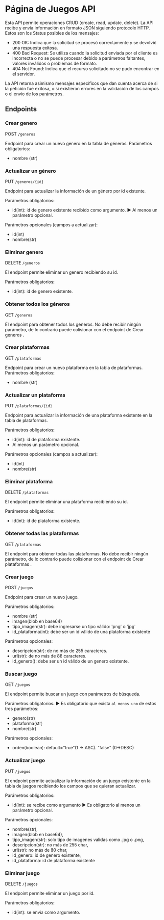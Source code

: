 # Página de Juegos API #

Esta API permite operaciones CRUD (create, read, update, delete).
La API recibe y envía información en formato JSON siguiendo protocolo HTTP.
Estos son los Status posibles de los mensajes:
- 200 OK: Indica que la solicitud se procesó correctamente y se
devolvió una respuesta exitosa.
- 400 Bad Request: Se utiliza cuando la solicitud enviada por el cliente
es incorrecta o no se puede procesar debido a parámetros faltantes,
valores inválidos o problemas de formato.
- 404 Not Found: Indica que el recurso solicitado no se pudo encontrar
en el servidor.

La API retorna asimismo mensajes específicos que dan cuenta acerca de si la petición fue exitosa, o si existieron errores en la validación de los campos o el envío de los parámetros.

## Endpoints ##

### Crear genero ###

POST `/generos`

Endpoint para crear un nuevo genero en la tabla de géneros. 
Parámetros obligatorios:
- nombre (str)

### Actualizar un género ###

PUT `/generos/{id}`

Endpoint para actualizar la información de un género por id existente.

Parámetros obligatorios:
- id(int): id de genero existente recibido como argumento.
► Al menos un parámetro opcional.

Parámetros opcionales (campos a actualizar):
- id(int)
- nombre(str)

### Eliminar genero ###

DELETE `/generos`

El endpoint permite eliminar un genero recibiendo su id. 

Parámetros obligatorios:
- id(int): id de genero existente.

### Obtener todos los géneros ###

GET `/generos`

El endpoint para obtener todos los generos. 
No debe recibir ningún parámetro, de lo contrario puede colisionar con el endpoint de Crear generos .


### Crear plataformas ###

GET `/plataformas`

Endpoint para crear un nuevo plataforma en la tabla de plataformas. 
Parámetros obligatorios:
- nombre (str)

### Actualizar un plataforma ###

PUT `/plataformas/{id}`

Endpoint para actualizar la información de una plataforma existente en la tabla de plataformas.

Parámetros obligatorios:
- id(int): id de plataforma existente.
- Al menos un parámetro opcional.

Parámetros opcionales (campos a actualizar):
- id(int)
- nombre(str)

### Eliminar plataforma ###

DELETE `/plataformas`

El endpoint permite eliminar una plataforma recibiendo su id. 

Parámetros obligatorios:
- id(int): id de plataforma existente.

### Obtener todas las plataformas ###

GET `/plataformas`

El endpoint para obtener todas las plataformas. 
No debe recibir ningún parámetro, de lo contrario puede colisionar con el endpoint de Crear plataformas .

### Crear juego ###

POST `/juegos`

Endpoint para crear un nuevo juego.

Parámetros obligatorios:
- nombre (str)
- imagen(blob en base64)
- tipo_imagen(str): debe ingresarse un tipo válido: 'png' o 'jpg'
- id_plataforma(int): debe ser un id válido de una plataforma existente

Parámetros opcionales:
- descripcion(str): de no más de 255 caracteres.
- url(str): de no más de 88 caracteres.
- id_genero(): debe ser un id válido de un genero existente.

### Buscar juego ###

GET `/juegos`

El endpoint permite buscar un juego con parámetros de búsqueda.

Parámetros obligatorios.
► Es obligatorio que exista `al menos uno` de estos tres parámetros:
- genero(str)
- plataforma(str)
- nombre(str)

Parámetros opcionales:
- orden(boolean): default="true"(1 -> ASC). "false" (0->DESC)

### Actualizar juego ###

PUT `/juegos`

El endpoint permite actualizar la información de un juego existente en la tabla de juegos recibiendo los campos que se quieran actualizar.

Parámetros obligatorios:
- id(int): se recibe como argumento
► Es obligatorio al menos un parámetro opcional.

Parámetros opcionales:
- nombre(str),
- imagen(blob en base64),
- tipo_imagen(str): solo tipo de imagenes validas como .jpg o .png,
- descripcion(str): no más de 255 char,
- url(str): no más de 80 char,
- id_genero: id de genero existente,
- id_plataforma: id de plataforma existente


### Eliminar juego ###

DELETE `/juegos`

El endpoint permite eliminar un juego por id.

Parámetros obligatorios:
- id(int): se envía como argumento.